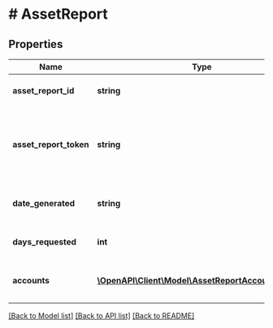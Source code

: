 # # AssetReport

## Properties

Name | Type | Description | Notes
------------ | ------------- | ------------- | -------------
**asset_report_id** | **string** | A unique ID identifying an Asset Report. | [optional]
**asset_report_token** | **string** | A token that can be provided to endpoints such as /asset_report/get or /asset_report/pdf/get to fetch or update an Asset Report. | [optional]
**date_generated** | **string** | The date and time when the Asset Report was created, in ISO 8601 format | [optional]
**days_requested** | **int** | The duration of transaction history you requested | [optional]
**accounts** | [**\OpenAPI\Client\Model\AssetReportAccountsInner[]**](AssetReportAccountsInner.md) | An array of Asset Reports, one for each account in the Asset Report. | [optional]

[[Back to Model list]](../../README.md#models) [[Back to API list]](../../README.md#endpoints) [[Back to README]](../../README.md)
